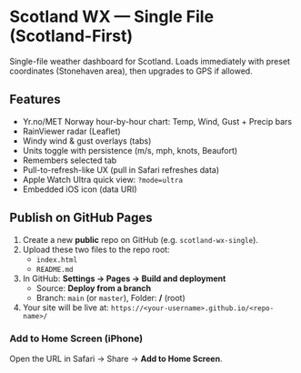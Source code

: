 # Scotland WX — Single File (Scotland-First)

Single-file weather dashboard for Scotland. Loads immediately with preset coordinates (Stonehaven area), then upgrades to GPS if allowed.

## Features
- Yr.no/MET Norway hour-by-hour chart: Temp, Wind, Gust + Precip bars
- RainViewer radar (Leaflet)
- Windy wind & gust overlays (tabs)
- Units toggle with persistence (m/s, mph, knots, Beaufort)
- Remembers selected tab
- Pull-to-refresh-like UX (pull in Safari refreshes data)
- Apple Watch Ultra quick view: `?mode=ultra`
- Embedded iOS icon (data URI)

## Publish on GitHub Pages
1. Create a new **public** repo on GitHub (e.g. `scotland-wx-single`).
2. Upload these two files to the repo root:
   - `index.html`
   - `README.md`
3. In GitHub: **Settings → Pages → Build and deployment**
   - Source: **Deploy from a branch**
   - Branch: `main` (or `master`), Folder: **/** (root)
4. Your site will be live at: `https://<your-username>.github.io/<repo-name>/`

### Add to Home Screen (iPhone)
Open the URL in Safari → Share → **Add to Home Screen**.
